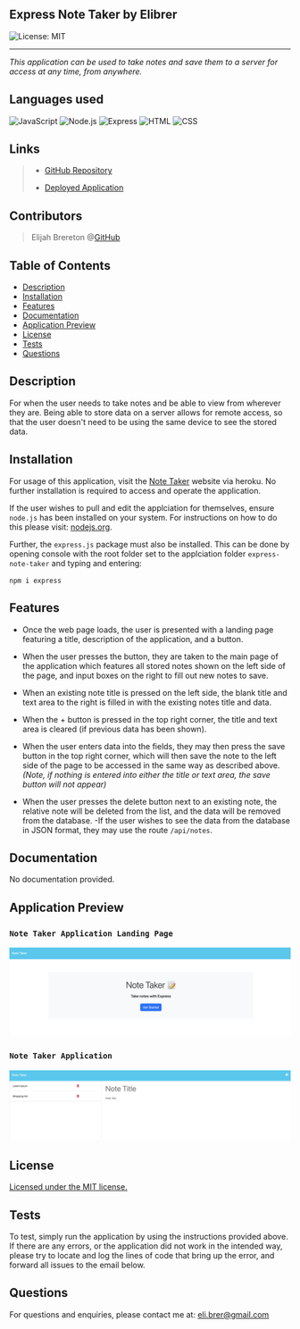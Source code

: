 ## Express Note Taker by Elibrer 
![License: MIT](https://img.shields.io/badge/License-MIT-yellow.svg)

---


*This application can be used to take notes and save them to a server for access at any time, from anywhere.*

## Languages used
![JavaScript](https://img.shields.io/badge/JavaScript-323330?style=for-the-badge&logo=javascript&logoColor=F7DF1E) ![Node.js](https://img.shields.io/badge/Node.js-43853D?style=for-the-badge&logo=node.js&logoColor=white) ![Express](https://img.shields.io/badge/Express.js-404D59?style=for-the-badge&logo=express&logoColor=white) ![HTML](https://img.shields.io/badge/HTML-5-informational?style=for-the-badge&logo=html5&logoColor=white&color=2bbc8a) ![CSS](https://img.shields.io/badge/CSS-239120?style=for-the-badge&logo=css3&logoColor=white) 

## Links
> - [GitHub Repository](https://github.com/elibrer/express-note-taker)
> 
> - [Deployed Application](https://express-note-taker-eli.herokuapp.com/)

## Contributors
> Elijah Brereton @[GitHub](https://github.com/elibrer)


## Table of Contents
- [Description](#description)
- [Installation](#installation)
- [Features](#features)
- [Documentation](#documentation)
- [Application Preview](#full-preview)
- [License](#license)
- [Tests](#tests)
- [Questions](#questions)

## Description
For when the user needs to take notes and be able to view from wherever they are. Being able to store data on a server allows for remote access, so that the user doesn't need to be using the same device to see the stored data.

## Installation
For usage of this application, visit the [Note Taker](https://express-note-taker-eli.herokuapp.com/) website via heroku. No further installation is required to access and operate the application. 

If the user wishes to pull and edit the applciation for themselves, ensure `node.js` has been installed on your system. For instructions on how to do this please visit: [nodejs.org](https://nodejs.org/en).

Further, the `express.js` package must also be installed. This can be done by opening console with the root folder set to the applciation folder `express-note-taker` and typing and entering:
```
npm i express
```

## Features
- Once the web page loads, the user is presented with a landing page featuring a title, description of the application, and a button.
- When the user presses the button, they are taken to the main page of the application which features all stored notes shown on the left side of the page, and input boxes on the right to fill out new notes to save.
- When an existing note title is pressed on the left side, the blank title and text area to the right is filled in with the existing notes title and data.
- When the + button is pressed in the top right corner, the title and text area is cleared (if previous data has been shown).
- When the user enters data into the fields, they may then press the save button in the top right corner, which will then save the note to the left side of the page to be accessed in the same way as described above.
*(Note, if nothing is entered into either the title or text area, the save button will not appear)*

- When the user presses the delete button next to an existing note, the relative note will be deleted from the list, and the data will be removed from the database.
-If the user wishes to see the data from the database in JSON format, they may use the route `/api/notes`.

## Documentation
No documentation provided.
## Application Preview

### `Note Taker Application Landing Page`
![Note Taker Application Landing Page](./public/assets/images/note-taker-landing.png)

### `Note Taker Application`
![Note Taker Application](./public/assets/images/note-taker-app.png)


## License
[Licensed under the MIT license.](https://opensource.org/licenses/MIT)

## Tests
To test, simply run the application by using the instructions provided above. If there are any errors, or the application did not work in the intended way, please try to locate and log the lines of code that bring up the error, and forward all issues to the email below.

## Questions
For questions and enquiries, please contact me at: 
[eli.brer@gmail.com](eli.brer@gmail.com)